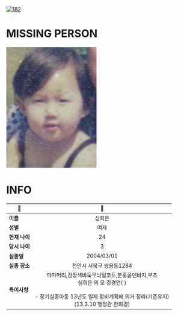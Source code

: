 [![182](https://img.shields.io/badge/%EC%8B%A4%EC%A2%85%EC%8B%A0%EA%B3%A0%EB%8A%94%20%EA%B5%AD%EB%B2%88%EC%97%86%EC%9D%B4-182-blue)](http://safe182.go.kr/index.do)

# MISSING PERSON

<img src="./missing_person.jpg">

# INFO

|🔑|💎|
|--|:--:|
|**이름**|심희은|
|**성별**|여자|
|**현재 나이**|24|
|**당시 나이**|3|
|**실종일**|2004/03/01|
|**실종 장소**|천안시 서북구 쌍용동1284 |
|**특이사항**|파마머리,검정색바둑무늬털코트,분홍골덴바지,부츠</br>심희은 의 모 강경연( )</br></br>- 장기실종아동 13년도 일제 정비계획에 의거 정리(기존유지)</br>(13.3.10 행정관 한희경)|
